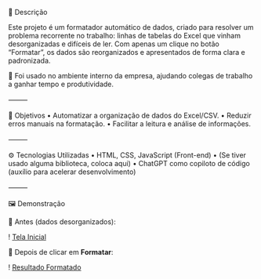 📝 Descrição

Este projeto é um formatador automático de dados, criado para resolver um problema recorrente no trabalho: linhas de tabelas do Excel que vinham desorganizadas e difíceis de ler.
Com apenas um clique no botão “Formatar”, os dados são reorganizados e apresentados de forma clara e padronizada.

🚀 Foi usado no ambiente interno da empresa, ajudando colegas de trabalho a ganhar tempo e produtividade.

⸻

🎯 Objetivos
	•	Automatizar a organização de dados do Excel/CSV.
	•	Reduzir erros manuais na formatação.
	•	Facilitar a leitura e análise de informações.

⸻

⚙️ Tecnologias Utilizadas
	•	HTML, CSS, JavaScript (Front-end)
	•	(Se tiver usado alguma biblioteca, coloca aqui)
	•	ChatGPT como copiloto de código (auxílio para acelerar desenvolvimento)

⸻

🖼️ Demonstração

📌 Antes (dados desorganizados):

! [Tela Inicial](.img/Tela_inicial.png.png)

📌 Depois de clicar em **Formatar**:

! [Resultado Formatado](.img/resultado_formatado.png)
